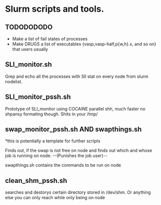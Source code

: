# Slurm scripts and tools.

## TODODODODO

* Make a list of fail states of processes
* Make DRUGS a list of executables {vasp,vasp-half,p{w,h}.x, and so on} that users usually 

## SLl_monitor.sh

Grep and echo all the processes with Sll stat on every node from slurm nodelist.

## SLl_monitor_pssh.sh

Prototype of SLl_monitor using COCAINE parallel shh, much faster no shpansy formating though.
Shits in your /tmp/

## swap_monitor_pssh.sh AND swapthings.sh
*this is potentially a template for further scripts

Finds out, if the swap is not free on node
and finds out which and whose job is running
on node.
--(Punishes the job user)--

swapthings.sh contains the commands to be run
on node

## clean_shm_pssh.sh

searches and destorys certain directory stored in
/dev/shm. Or anything else you can only reach
while only being on node

